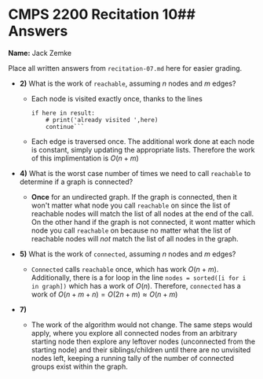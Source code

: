 # CMPS 2200 Recitation 10## Answers

**Name:** Jack Zemke


Place all written answers from `recitation-07.md` here for easier grading.



- **2)** What is the work of `reachable`, assuming $n$ nodes and $m$ edges?
    - Each node is visited exactly once, thanks to the lines
        ```
        if here in result:
            # print('already visited ',here)
            continue```
    - Each edge is traversed once. The additional work done at each node is constant, simply updating the appropriate lists. Therefore the work of this implimentation is $O(n + m)$

- **4)** What is the worst case number of times we need to call `reachable` to determine if a graph is connected?
    - **Once** for an undirected graph. If the graph is connected, then it won't matter what node you call `reachable` on since the list of reachable nodes will match the list of all nodes at the end of the call. On the other hand if the graph is not connected, it wont matter which node you call `reachable` on because no matter what the list of reachable nodes will *not* match the list of all nodes in the graph.

- **5)** What is the work of `connected`, assuming $n$ nodes and $m$ edges?
    - `Connected` calls `reachable` once, which has work $O(n + m)$. Additionally, there is a for loop in the line `nodes = sorted([i for i in graph])` which has a work of $O(n)$. Therefore, `connected` has a work of $O(n + m + n) = O(2n+m) \approx O(n+m)$

- **7)**
    - The work of the algorithm would not change. The same steps would apply, where you explore all connected nodes from an arbitrary starting node then explore any leftover nodes (unconnected from the starting node) and their siblings/children until there are no unvisited nodes left, keeping a running tally of the number of connected groups exist within the graph.
